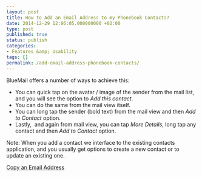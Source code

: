 ```yaml
---
layout: post
title: How to Add an Email Address to my Phonebook Contacts?
date: 2014-12-29 12:06:05.000000000 +02:00
type: post
published: true
status: publish
categories:
- Features &amp; Usability
tags: []
permalink: /add-email-address-phonebook-contacts/
---
```


BlueMail offers a number of ways to achieve this:

* You can quick tap on the avatar / image of the sender from the mail list, and you will see the option to *Add this contact*.
* You can do the same from the mail view itself.
* You can long tap the sender (bold text) from the mail view and then *Add to Contact* option.
* Lastly,  and again from mail view, you can tap *More Details*, long tap any contact and then *Add to Contact* option.

Note: When you add a contact we interface to the existing contacts application, and you usually get options to create a new contact or to update an existing one.

[Copy an Email Address](/copy-email-address/)